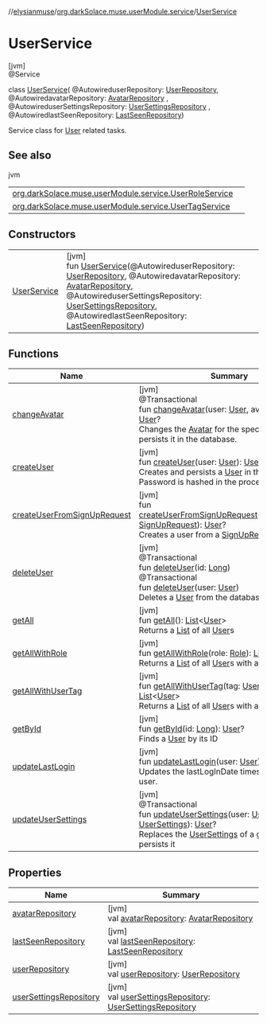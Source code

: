 //[elysianmuse](../../../index.md)/[org.darkSolace.muse.userModule.service](../index.md)/[UserService](index.md)

# UserService

[jvm]\
@Service

class [UserService](index.md)(
@AutowireduserRepository: [UserRepository](../../org.darkSolace.muse.userModule.repository/-user-repository/index.md),
@AutowiredavatarRepository: [AvatarRepository](../../org.darkSolace.muse.userModule.repository/-avatar-repository/index.md)
,
@AutowireduserSettingsRepository: [UserSettingsRepository](../../org.darkSolace.muse.userModule.repository/-user-settings-repository/index.md)
,
@AutowiredlastSeenRepository: [LastSeenRepository](../../org.darkSolace.muse.statisticsModule.repository/-last-seen-repository/index.md))

Service class for [User](../../org.darkSolace.muse.userModule.model/-user/index.md) related tasks.

## See also

jvm

| | |
|---|---|
| [org.darkSolace.muse.userModule.service.UserRoleService](../-user-role-service/index.md) |  |
| [org.darkSolace.muse.userModule.service.UserTagService](../-user-tag-service/index.md) |  |

## Constructors

| | |
|---|---|
| [UserService](-user-service.md) | [jvm]<br>fun [UserService](-user-service.md)(@AutowireduserRepository: [UserRepository](../../org.darkSolace.muse.userModule.repository/-user-repository/index.md), @AutowiredavatarRepository: [AvatarRepository](../../org.darkSolace.muse.userModule.repository/-avatar-repository/index.md), @AutowireduserSettingsRepository: [UserSettingsRepository](../../org.darkSolace.muse.userModule.repository/-user-settings-repository/index.md), @AutowiredlastSeenRepository: [LastSeenRepository](../../org.darkSolace.muse.statisticsModule.repository/-last-seen-repository/index.md)) |

## Functions

| Name | Summary |
|---|---|
| [changeAvatar](change-avatar.md) | [jvm]<br>@Transactional<br>fun [changeAvatar](change-avatar.md)(user: [User](../../org.darkSolace.muse.userModule.model/-user/index.md), avatar: [Avatar](../../org.darkSolace.muse.userModule.model/-avatar/index.md)): [User](../../org.darkSolace.muse.userModule.model/-user/index.md)?<br>Changes the [Avatar](../../org.darkSolace.muse.userModule.model/-avatar/index.md) for the specified [User](../../org.darkSolace.muse.userModule.model/-user/index.md) and persists it in the database. |
| [createUser](create-user.md) | [jvm]<br>fun [createUser](create-user.md)(user: [User](../../org.darkSolace.muse.userModule.model/-user/index.md)): [User](../../org.darkSolace.muse.userModule.model/-user/index.md)?<br>Creates and persists a [User](../../org.darkSolace.muse.userModule.model/-user/index.md) in the database Password is hashed in the process |
| [createUserFromSignUpRequest](create-user-from-sign-up-request.md) | [jvm]<br>fun [createUserFromSignUpRequest](create-user-from-sign-up-request.md)(signUpRequest: [SignUpRequest](../../org.darkSolace.muse.securityModule.model/-sign-up-request/index.md)): [User](../../org.darkSolace.muse.userModule.model/-user/index.md)?<br>Creates a user from a [SignUpRequest](../../org.darkSolace.muse.securityModule.model/-sign-up-request/index.md) |
| [deleteUser](delete-user.md) | [jvm]<br>@Transactional<br>fun [deleteUser](delete-user.md)(id: [Long](https://kotlinlang.org/api/latest/jvm/stdlib/kotlin/-long/index.html))<br>@Transactional<br>fun [deleteUser](delete-user.md)(user: [User](../../org.darkSolace.muse.userModule.model/-user/index.md))<br>Deletes a [User](../../org.darkSolace.muse.userModule.model/-user/index.md) from the database |
| [getAll](get-all.md) | [jvm]<br>fun [getAll](get-all.md)(): [List](https://kotlinlang.org/api/latest/jvm/stdlib/kotlin.collections/-list/index.html)&lt;[User](../../org.darkSolace.muse.userModule.model/-user/index.md)&gt;<br>Returns a [List](https://kotlinlang.org/api/latest/jvm/stdlib/kotlin.collections/-list/index.html) of all [User](../../org.darkSolace.muse.userModule.model/-user/index.md)s |
| [getAllWithRole](get-all-with-role.md) | [jvm]<br>fun [getAllWithRole](get-all-with-role.md)(role: [Role](../../org.darkSolace.muse.userModule.model/-role/index.md)): [List](https://kotlinlang.org/api/latest/jvm/stdlib/kotlin.collections/-list/index.html)&lt;[User](../../org.darkSolace.muse.userModule.model/-user/index.md)&gt;<br>Returns a [List](https://kotlinlang.org/api/latest/jvm/stdlib/kotlin.collections/-list/index.html) of all [User](../../org.darkSolace.muse.userModule.model/-user/index.md)s with a given [Role](../../org.darkSolace.muse.userModule.model/-role/index.md) |
| [getAllWithUserTag](get-all-with-user-tag.md) | [jvm]<br>fun [getAllWithUserTag](get-all-with-user-tag.md)(tag: [UserTag](../../org.darkSolace.muse.userModule.model/-user-tag/index.md)): [List](https://kotlinlang.org/api/latest/jvm/stdlib/kotlin.collections/-list/index.html)&lt;[User](../../org.darkSolace.muse.userModule.model/-user/index.md)&gt;<br>Returns a [List](https://kotlinlang.org/api/latest/jvm/stdlib/kotlin.collections/-list/index.html) of all [User](../../org.darkSolace.muse.userModule.model/-user/index.md)s with a given [UserTag](../../org.darkSolace.muse.userModule.model/-user-tag/index.md) |
| [getById](get-by-id.md) | [jvm]<br>fun [getById](get-by-id.md)(id: [Long](https://kotlinlang.org/api/latest/jvm/stdlib/kotlin/-long/index.html)): [User](../../org.darkSolace.muse.userModule.model/-user/index.md)?<br>Finds a [User](../../org.darkSolace.muse.userModule.model/-user/index.md) by its ID |
| [updateLastLogin](update-last-login.md) | [jvm]<br>fun [updateLastLogin](update-last-login.md)(user: [User](../../org.darkSolace.muse.userModule.model/-user/index.md))<br>Updates the lastLogInDate timestamp of a given user. |
| [updateUserSettings](update-user-settings.md) | [jvm]<br>@Transactional<br>fun [updateUserSettings](update-user-settings.md)(user: [User](../../org.darkSolace.muse.userModule.model/-user/index.md), settings: [UserSettings](../../org.darkSolace.muse.userModule.model/-user-settings/index.md)): [User](../../org.darkSolace.muse.userModule.model/-user/index.md)?<br>Replaces the [UserSettings](../../org.darkSolace.muse.userModule.model/-user-settings/index.md) of a given [User](../../org.darkSolace.muse.userModule.model/-user/index.md) and persists it |

## Properties

| Name | Summary |
|---|---|
| [avatarRepository](avatar-repository.md) | [jvm]<br>val [avatarRepository](avatar-repository.md): [AvatarRepository](../../org.darkSolace.muse.userModule.repository/-avatar-repository/index.md) |
| [lastSeenRepository](last-seen-repository.md) | [jvm]<br>val [lastSeenRepository](last-seen-repository.md): [LastSeenRepository](../../org.darkSolace.muse.statisticsModule.repository/-last-seen-repository/index.md) |
| [userRepository](user-repository.md) | [jvm]<br>val [userRepository](user-repository.md): [UserRepository](../../org.darkSolace.muse.userModule.repository/-user-repository/index.md) |
| [userSettingsRepository](user-settings-repository.md) | [jvm]<br>val [userSettingsRepository](user-settings-repository.md): [UserSettingsRepository](../../org.darkSolace.muse.userModule.repository/-user-settings-repository/index.md) |
